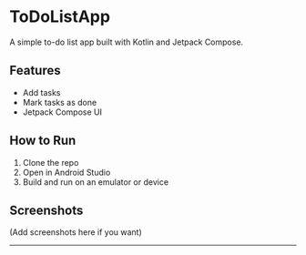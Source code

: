 # ToDoListApp

A simple to-do list app built with Kotlin and Jetpack Compose.

## Features
- Add tasks
- Mark tasks as done
- Jetpack Compose UI

## How to Run
1. Clone the repo
2. Open in Android Studio
3. Build and run on an emulator or device

## Screenshots
(Add screenshots here if you want)

---
